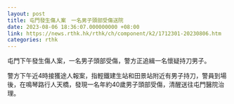 ```yaml
---
layout: post
title: 屯門發生傷人案　一名男子頭部受傷送院
date: 2023-08-06 18:36:07.000000000 +08:00
link: https://news.rthk.hk/rthk/ch/component/k2/1712301-20230806.htm
categories: rthk
---
```


屯門下午發生傷人案，一名男子頭部受傷，警方正追緝一名懷疑持刀男子。

警方下午近4時接獲途人報案，指輕鐵建生站和田景站附近有男子持刀，警員到場後，在鳴琴路行人天橋，發現一名年約40歲男子頭部受傷，清醒送往屯門醫院治理。
